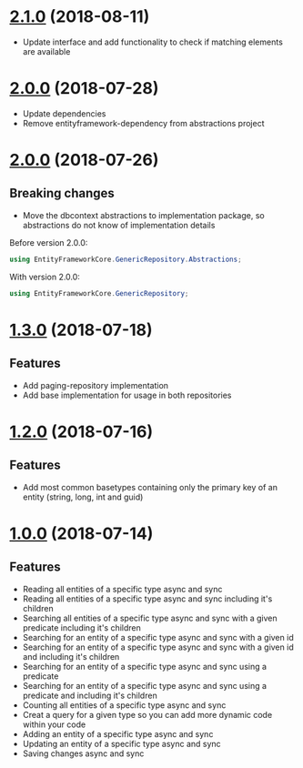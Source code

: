 # [2.1.0](https://www.nuget.org/packages/CleanCodeLabs.EntityFrameworkCore.GenericRepository/2.0.1) (2018-08-11)

* Update interface and add functionality to check if matching elements are available 


# [2.0.0](https://www.nuget.org/packages/CleanCodeLabs.EntityFrameworkCore.GenericRepository/2.0.1) (2018-07-28)

* Update dependencies
* Remove entityframework-dependency from abstractions project

# [2.0.0](https://www.nuget.org/packages/CleanCodeLabs.EntityFrameworkCore.GenericRepository/2.0.0) (2018-07-26)

## Breaking changes

* Move the dbcontext abstractions to implementation package, so abstractions do not know of implementation details

Before version 2.0.0:
```c#
using EntityFrameworkCore.GenericRepository.Abstractions;
```

With version 2.0.0:
```c#
using EntityFrameworkCore.GenericRepository;
```

# [1.3.0](https://www.nuget.org/packages/CleanCodeLabs.EntityFrameworkCore.GenericRepository/1.3.0) (2018-07-18)

## Features

* Add paging-repository implementation
* Add base implementation for usage in both repositories 

# [1.2.0](https://www.nuget.org/packages/CleanCodeLabs.EntityFrameworkCore.GenericRepository/1.2.0) (2018-07-16)

## Features

* Add most common basetypes containing only the primary key of an entity (string, long, int and guid)

# [1.0.0](https://www.nuget.org/packages/CleanCodeLabs.EntityFrameworkCore.GenericRepository/1.0.0) (2018-07-14)

## Features

* Reading all entities of a specific type async and sync
* Reading all entities of a specific type async and sync including it's children
* Searching all entities of a specific type async and sync with a given predicate including it's children
* Searching for an entity of a specific type async and sync with a given id
* Searching for an entity of a specific type async and sync with a given id and including it's children
* Searching for an entity of a specific type async and sync using a predicate
* Searching for an entity of a specific type async and sync using a predicate and including it's children
* Counting all entities of a specific type async and sync
* Creat a query for a given type so you can add more dynamic code within your code
* Adding an entity of a specific type async and sync
* Updating an entity of a specific type async and sync
* Saving changes async and sync

